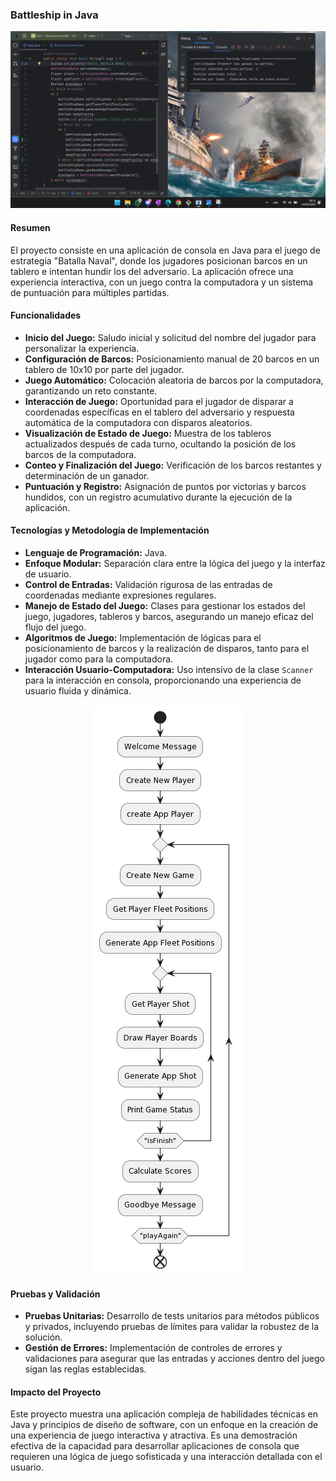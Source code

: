 ### Battleship in Java

<p align="center">
  <img src="docs/_images/Batalla naval - Foto proyecto 1.png"/>
</p>

#### Resumen
El proyecto consiste en una aplicación de consola en Java para el juego de estrategia "Batalla Naval", donde los jugadores posicionan barcos en un tablero e intentan hundir los del adversario. La aplicación ofrece una experiencia interactiva, con un juego contra la computadora y un sistema de puntuación para múltiples partidas.

#### Funcionalidades
- **Inicio del Juego:** Saludo inicial y solicitud del nombre del jugador para personalizar la experiencia.
- **Configuración de Barcos:** Posicionamiento manual de 20 barcos en un tablero de 10x10 por parte del jugador.
- **Juego Automático:** Colocación aleatoria de barcos por la computadora, garantizando un reto constante.
- **Interacción de Juego:** Oportunidad para el jugador de disparar a coordenadas específicas en el tablero del adversario y respuesta automática de la computadora con disparos aleatorios.
- **Visualización de Estado de Juego:** Muestra de los tableros actualizados después de cada turno, ocultando la posición de los barcos de la computadora.
- **Conteo y Finalización del Juego:** Verificación de los barcos restantes y determinación de un ganador.
- **Puntuación y Registro:** Asignación de puntos por victorias y barcos hundidos, con un registro acumulativo durante la ejecución de la aplicación.

#### Tecnologías y Metodología de Implementación
- **Lenguaje de Programación:** Java.
- **Enfoque Modular:** Separación clara entre la lógica del juego y la interfaz de usuario.
- **Control de Entradas:** Validación rigurosa de las entradas de coordenadas mediante expresiones regulares.
- **Manejo de Estado del Juego:** Clases para gestionar los estados del juego, jugadores, tableros y barcos, asegurando un manejo eficaz del flujo del juego.
- **Algoritmos de Juego:** Implementación de lógicas para el posicionamiento de barcos y la realización de disparos, tanto para el jugador como para la computadora.
- **Interacción Usuario-Computadora:** Uso intensivo de la clase `Scanner` para la interacción en consola, proporcionando una experiencia de usuario fluida y dinámica.

<p align="center">
  <img src="./docs/_images/img_1.png" alt="DIAGRAMA"/>
</p>

#### Pruebas y Validación
- **Pruebas Unitarias:** Desarrollo de tests unitarios para métodos públicos y privados, incluyendo pruebas de límites para validar la robustez de la solución.
- **Gestión de Errores:** Implementación de controles de errores y validaciones para asegurar que las entradas y acciones dentro del juego sigan las reglas establecidas.

#### Impacto del Proyecto
Este proyecto muestra una aplicación compleja de habilidades técnicas en Java y principios de diseño de software, con un enfoque en la creación de una experiencia de juego interactiva y atractiva. Es una demostración efectiva de la capacidad para desarrollar aplicaciones de consola que requieren una lógica de juego sofisticada y una interacción detallada con el usuario.
